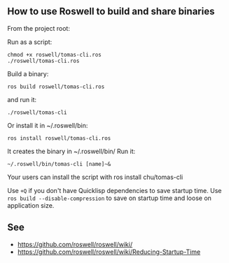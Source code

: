 
## How to use Roswell to build and share binaries

From the project root:

Run as a script:

    chmod +x roswell/tomas-cli.ros
    ./roswell/tomas-cli.ros

Build a binary:

    ros build roswell/tomas-cli.ros

and run it:

    ./roswell/tomas-cli

Or install it in ~/.roswell/bin:

    ros install roswell/tomas-cli.ros

It creates the binary in ~/.roswell/bin/
Run it:

    ~/.roswell/bin/tomas-cli [name]~&

Your users can install the script with ros install chu/tomas-cli

Use `+Q` if you don't have Quicklisp dependencies to save startup time.
Use `ros build --disable-compression` to save on startup time and loose on application size.


## See

- https://github.com/roswell/roswell/wiki/
- https://github.com/roswell/roswell/wiki/Reducing-Startup-Time

